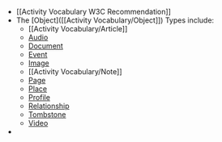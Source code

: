---
---

- [[Activity Vocabulary W3C Recommendation]]
- The [Object]([[Activity Vocabulary/Object]]) Types include:
	- [[Activity Vocabulary/Article]]
	- [Audio](https://www.w3.org/TR/activitystreams-vocabulary/#dfn-audio)
	- [Document](https://www.w3.org/TR/activitystreams-vocabulary/#dfn-document)
	- [Event](https://www.w3.org/TR/activitystreams-vocabulary/#dfn-event)
	- [Image](https://www.w3.org/TR/activitystreams-vocabulary/#dfn-image)
	- [[Activity Vocabulary/Note]]
	- [Page](https://www.w3.org/TR/activitystreams-vocabulary/#dfn-page)
	- [Place](https://www.w3.org/TR/activitystreams-vocabulary/#dfn-place)
	- [Profile](https://www.w3.org/TR/activitystreams-vocabulary/#dfn-profile)
	- [Relationship](https://www.w3.org/TR/activitystreams-vocabulary/#dfn-relationship)
	- [Tombstone](https://www.w3.org/TR/activitystreams-vocabulary/#dfn-tombstone)
	- [Video](https://www.w3.org/TR/activitystreams-vocabulary/#dfn-video)
-